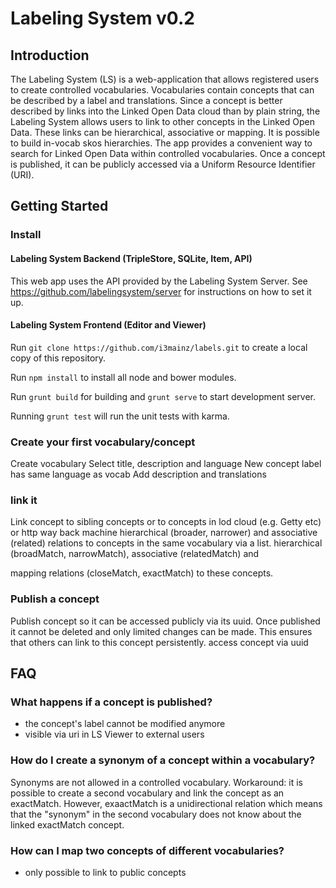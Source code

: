 # Labeling System v0.2

## Introduction
The Labeling System (LS) is a web-application that allows registered users to create controlled vocabularies. Vocabularies contain concepts that can be described by a label and translations. Since a concept is better described by links into the Linked Open Data cloud than by plain string, the Labeling System allows users to link to other concepts in the Linked Open Data. These links can be hierarchical, associative or mapping. It is possible to build in-vocab skos hierarchies. The app provides a convenient way to search for Linked Open Data within controlled vocabularies. Once a concept is published, it can be publicly accessed via a Uniform Resource Identifier (URI).

## Getting Started

### Install
#### Labeling System Backend (TripleStore, SQLite, Item, API)
This web app uses the API provided by the Labeling System Server. See https://github.com/labelingsystem/server for instructions on how to set it up.

#### Labeling System Frontend (Editor and Viewer)
Run `git clone https://github.com/i3mainz/labels.git` to create a local copy of this repository.

Run `npm install` to install all node and bower modules.

Run `grunt build` for building and `grunt serve` to start development server.

Running `grunt test` will run the unit tests with karma.


### Create your first vocabulary/concept
Create vocabulary
Select title, description and language
New concept label has same language as vocab
Add description and translations

### link it
Link concept to sibling concepts or to concepts in lod cloud (e.g. Getty etc) or http way back machine
hierarchical (broader, narrower) and associative (related) relations to concepts in the same vocabulary via a list.
hierarchical (broadMatch, narrowMatch), associative (relatedMatch) and

mapping relations (closeMatch, exactMatch) to these concepts.

### Publish a concept
Publish concept so it can be accessed publicly via its uuid.
Once published it cannot be deleted and only limited changes can be made. This ensures that others can link to this concept persistently.
access concept via uuid

## FAQ
### What happens if a concept is published?
- the concept's label cannot be modified anymore
- visible via uri in LS Viewer to external users

### How do I create a synonym of a concept within a vocabulary?
Synonyms are not allowed in a controlled vocabulary. Workaround: it is possible to create a second vocabulary and link the concept as an exactMatch. However, exaactMatch is a unidirectional relation which means that the "synonym" in the second vocabulary does not know about the linked exactMatch concept.

### How can I map two concepts of different vocabularies?
- only possible to link to public concepts
